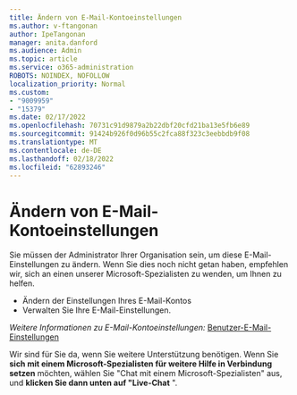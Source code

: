 ```yaml
---
title: Ändern von E-Mail-Kontoeinstellungen
ms.author: v-ftangonan
author: IpeTangonan
manager: anita.danford
ms.audience: Admin
ms.topic: article
ms.service: o365-administration
ROBOTS: NOINDEX, NOFOLLOW
localization_priority: Normal
ms.custom:
- "9009959"
- "15379"
ms.date: 02/17/2022
ms.openlocfilehash: 70731c91d9879a2b22dbf20cfd21ba13e5fb6e89
ms.sourcegitcommit: 91424b926f0d96b55c2fca88f323c3eebbdb9f08
ms.translationtype: MT
ms.contentlocale: de-DE
ms.lasthandoff: 02/18/2022
ms.locfileid: "62893246"
---
```

# <a name="modify-email-account-settings"></a>Ändern von E-Mail-Kontoeinstellungen

Sie müssen der Administrator Ihrer Organisation sein, um diese E-Mail-Einstellungen zu ändern. Wenn Sie dies noch nicht getan haben, empfehlen wir, sich an einen unserer Microsoft-Spezialisten zu wenden, um Ihnen zu helfen.
- Ändern der Einstellungen Ihres E-Mail-Kontos
- Verwalten Sie Ihre E-Mail-Einstellungen.

*Weitere Informationen zu E-Mail-Kontoeinstellungen:*
 [Benutzer-E-Mail-Einstellungen](https://docs.microsoft.com/microsoft-365/admin/email/office-365-user-email-settings)

Wir sind für Sie da, wenn Sie weitere Unterstützung benötigen. Wenn Sie **sich mit einem Microsoft-Spezialisten für weitere Hilfe in Verbindung setzen** möchten, wählen Sie "Chat mit einem Microsoft-Spezialisten" aus, und **klicken Sie dann unten auf "Live-Chat** ". 
